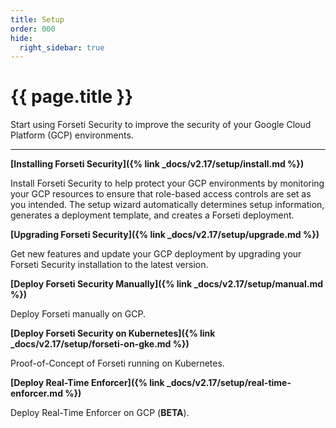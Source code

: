 ```yaml
---
title: Setup
order: 000
hide:
  right_sidebar: true
---
```


# {{ page.title }}

Start using Forseti Security to improve the security of your Google Cloud
Platform (GCP) environments.

---

**[Installing Forseti Security]({% link _docs/v2.17/setup/install.md %})**

Install Forseti Security to help protect your GCP environments by monitoring your GCP resources to
ensure that role-based access controls are set as you intended. The setup wizard automatically
determines setup information, generates a deployment template, and creates a Forseti deployment.

**[Upgrading Forseti Security]({% link _docs/v2.17/setup/upgrade.md %})**

Get new features and update your GCP deployment by upgrading your Forseti Security installation
to the latest version.

**[Deploy Forseti Security Manually]({% link _docs/v2.17/setup/manual.md %})**

Deploy Forseti manually on GCP.

**[Deploy Forseti Security on Kubernetes]({% link _docs/v2.17/setup/forseti-on-gke.md %})**

Proof-of-Concept of Forseti running on Kubernetes.

**[Deploy Real-Time Enforcer]({% link _docs/v2.17/setup/real-time-enforcer.md %})**

Deploy Real-Time Enforcer on GCP (**BETA**).
